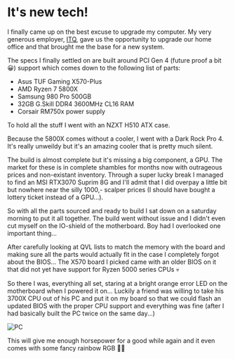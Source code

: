 # It's new tech!

I finally came up on the best excuse to upgrade my computer. My very generous employer, [ITQ](https://www.itq.eu), gave us the opportunity to upgrade our home office and that brought me the base for a new system.

The specs I finally settled on are built around PCI Gen 4 (future proof a bit 😀) support which comes down to the following list of parts:

- Asus TUF Gaming X570-Plus
- AMD Ryzen 7 5800X
- Samsung 980 Pro 500GB
- 32GB G.Skill DDR4 3600MHz CL16 RAM
- Corsair RM750x power supply

To hold all the stuff I went with an NZXT H510 ATX case.

Because the 5800X comes without a cooler, I went with a Dark Rock Pro 4. It's really unweildy but it's an amazing cooler that is pretty much silent.

The build is almost complete but it's missing a big component, a GPU. The market for these is in complete shambles for months now with outrageous prices and non-existant inventory. Through a super lucky break I managed to find an MSI RTX3070 Suprim 8G and I'll admit that I did overpay a little bit but nowhere near the silly 1000,- scalper prices (I should have bought a lottery ticket instead of a GPU...).

So with all the parts sourced and ready to build I sat down on a saturday morning to put it all together. The build went without issue and I didn't even cut myself on the IO-shield of the motherboard. Boy had I overlooked one important thing...

After carefully looking at QVL lists to match the memory with the board and making sure all the parts would actually fit in the case I completely forgot about the BIOS... The X570 board I picked came with an older BIOS on it that did not yet have support for Ryzen 5000 series CPUs 💀

So there I was, everything all set, staring at a bright orange error LED on the motherboard when I powered it on... Luckily a friend was willing to take his 3700X CPU out of his PC and put it on my board so that we could flash an updated BIOS with the proper CPU support and everything was fine (after I had basically built the PC twice on the same day...)

![PC](/content/new-tech-2021/new-tech-2021.jpg)

This will give me enough horsepower for a good while again and it even comes with some fancy rainbow RGB 👨‍💻

